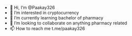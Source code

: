 - 👋 Hi, I’m @Paakay326
- 👀 I’m interested in cryptocurrency
- 🌱 I’m currently learning bachelor of pharmacy
- 💞️ I’m looking to collaborate on anything pharmacy related
- 📫 How to reach me t.me/paakay326

<!---
Paakay326/Paakay326 is a ✨ special ✨ repository because its `README.md` (this file) appears on your GitHub profile.
You can click the Preview link to take a look at your changes.
--->
